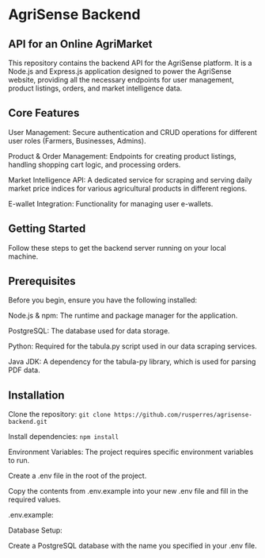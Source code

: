 # AgriSense Backend
## API for an Online AgriMarket
This repository contains the backend API for the AgriSense platform. It is a Node.js and Express.js application designed to power the AgriSense website, providing all the necessary endpoints for user management, product listings, orders, and market intelligence data.

## Core Features
User Management: Secure authentication and CRUD operations for different user roles (Farmers, Businesses, Admins).

Product & Order Management: Endpoints for creating product listings, handling shopping cart logic, and processing orders.

Market Intelligence API: A dedicated service for scraping and serving daily market price indices for various agricultural products in different regions.

E-wallet Integration: Functionality for managing user e-wallets.

## Getting Started
Follow these steps to get the backend server running on your local machine.

## Prerequisites
Before you begin, ensure you have the following installed:

Node.js & npm: The runtime and package manager for the application.

PostgreSQL: The database used for data storage.

Python: Required for the tabula.py script used in our data scraping services.

Java JDK: A dependency for the tabula-py library, which is used for parsing PDF data.

## Installation
Clone the repository: `git clone https://github.com/rusperres/agrisense-backend.git`

Install dependencies: `npm install`

Environment Variables:
The project requires specific environment variables to run.

Create a .env file in the root of the project.

Copy the contents from .env.example into your new .env file and fill in the required values.

.env.example:

Database Setup:

Create a PostgreSQL database with the name you specified in your .env file.


